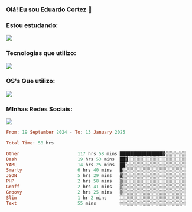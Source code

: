 ### Olá! Eu sou Eduardo Cortez 🤙


### Estou estudando: 

<p align="left">
  <a href="https://skillicons.dev">
    <img src="https://skillicons.dev/icons?i=kubernetes,terraform,redhat,go" />
  </a>
</p>

### Tecnologias que utilizo: 

<p align="left">
  <a href="https://skillicons.dev">
    <img src="https://skillicons.dev/icons?i=docker,mysql,postgres,git,aws,bash,jenkins,figma,grafana,nginx,notion,prometheus" />
  </a>
</p>

### OS's Que utilizo:

<p align="left">
  <a href="https://skillicons.dev">
    <img src="https://skillicons.dev/icons?i=linux,debian,ubuntu,apple" />
  </a>
</p>

### MInhas Redes Sociais:

<p align="left">
  <a href="https://skillicons.dev">
    <img src="https://skillicons.dev/icons?i=linkedin,github" />
  </a>
</p>

<!--START_SECTION:waka-->

```haskell
From: 19 September 2024 - To: 13 January 2025

Total Time: 58 hrs

Other                      117 hrs 58 mins ████████████████▓░░░░░░░░   67.04 %
Bash                       19 hrs 53 mins  ██▓░░░░░░░░░░░░░░░░░░░░░░   11.30 %
YAML                       14 hrs 25 mins  ██░░░░░░░░░░░░░░░░░░░░░░░   08.19 %
Smarty                     6 hrs 40 mins   █░░░░░░░░░░░░░░░░░░░░░░░░   03.79 %
JSON                       5 hrs 29 mins   ▓░░░░░░░░░░░░░░░░░░░░░░░░   03.12 %
PHP                        2 hrs 58 mins   ▒░░░░░░░░░░░░░░░░░░░░░░░░   01.69 %
Groff                      2 hrs 41 mins   ▒░░░░░░░░░░░░░░░░░░░░░░░░   01.53 %
Groovy                     2 hrs 25 mins   ▒░░░░░░░░░░░░░░░░░░░░░░░░   01.38 %
Slim                       1 hr 2 mins     ░░░░░░░░░░░░░░░░░░░░░░░░░   00.59 %
Text                       55 mins         ░░░░░░░░░░░░░░░░░░░░░░░░░   00.52 %
```

<!--END_SECTION:waka-->
